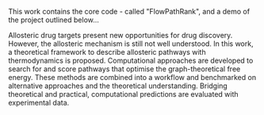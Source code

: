 This work contains the core code - called "FlowPathRank", and a demo of the project outlined below...

Allosteric drug targets present new opportunities for drug discovery. However, the allosteric mechanism
is still not well understood. In this work, a theoretical framework to describe allosteric pathways with
thermodynamics is proposed. Computational approaches are developed to search for and score
pathways that optimise the graph-theoretical free energy. These methods are combined into a workflow
and benchmarked on alternative approaches and the theoretical understanding. Bridging theoretical
and practical, computational predictions are evaluated with experimental data.
